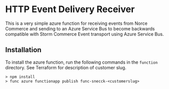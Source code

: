 # HTTP Event Delivery Receiver
This is a very simple azure function for receiving events from Norce Commerce and sending to an Azure
Service Bus to become backwards compatible with Storm Commerce Event transport using Azure Service Bus.

## Installation
To install the azure function, run the following commands in the `function` directory.
See Terraform for description of customer slug.
```shell
> npm install
> func azure functionapp publish func-snecck-<customerslug>
```